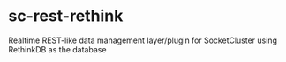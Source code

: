 # sc-rest-rethink
Realtime REST-like data management layer/plugin for SocketCluster using RethinkDB as the database
